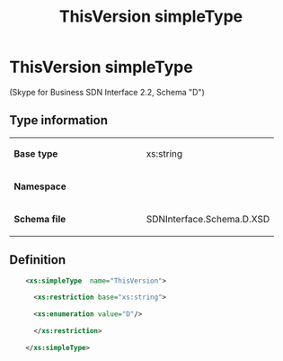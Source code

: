 ﻿---
title: ThisVersion simpleType 
TOCTitle: ThisVersion simpleType
ms:assetid: 571a287c-8368-f496-6adb-e2d9714d413e
ms:mtpsurl: https://msdn.microsoft.com/library/Mt171052(v=office.16)
ms:contentKeyID: 65855625
ms.date: 08/24/2015
mtps_version: v=office.16
dev_langs:
- xml
---

# ThisVersion simpleType 

(Skype for Business SDN Interface 2.2, Schema "D")


## Type information

<table>
<colgroup>
<col style="width: 50%" />
<col style="width: 50%" />
</colgroup>
<tbody>
<tr class="odd">
<td><p><strong>Base type</strong></p></td>
<td><p>xs:string</p></td>
</tr>
<tr class="even">
<td><p><strong>Namespace</strong></p></td>
<td><p></p></td>
</tr>
<tr class="odd">
<td><p><strong>Schema file</strong></p></td>
<td><p>SDNInterface.Schema.D.XSD</p></td>
</tr>
</tbody>
</table>


## Definition

```xml
    <xs:simpleType  name="ThisVersion">
    
      <xs:restriction base="xs:string">
    
      <xs:enumeration value="D"/>
    
      </xs:restriction>
      
    </xs:simpleType>
  
```

